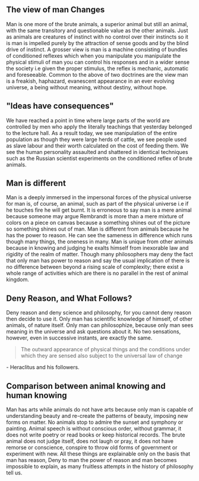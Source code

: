 ## The view of man Changes
Man is one more of the brute animals, a superior animal but still an animal, with the same transitory and questionable value as the other animals. Just as animals are creatures of instinct with no control over their instincts so it is man is impelled purely by the attraction of sense goods and by the blind drive of instinct.
A grosser view is man is a machine consisting of bundles of conditioned reflexes which when you manipulate you manipulate the physical stimuli of man you can control his responses and in a wider sense the society i.e given the proper stimulus, the reflex is mechanic, automatic and foreseeable.
Common to the above of two doctrines are the view man is a freakish, haphazard, evanescent appearance in an ever evolving universe, a being without meaning, without destiny, without hope.

## "Ideas have consequences"
We have reached a point in time where large parts of the world are controlled by men who apply the literally teachings that yesterday belonged to the lecture hall. As a result today, we see manipulation of the entire population as though they were large herds of cattle, we see people used as slave labour and their worth calculated on the cost of feeding them. We see the human personality assaulted and shattered in identical techniques such as the Russian scientist experiments on the conditioned reflex of brute animals. 

## Man is different
Man is a deeply immersed in the impersonal forces of the physical universe for man is, of course, an animal, such as part of the physical universe i.e if he touches fire he will get burnt.
It is erroneous to say man is a mere animal because someone may argue Rembrandt is more than a mere mixture of colors on a piece on canvas because a something shines out of the picture so something shines out of man.
Man is different from animals because he has the power to reason. He can see the sameness in difference which runs though many things, the oneness in many. Man is unique from other animals because in knowing and judging he exalts himself from inexorable law and rigidity of the realm of matter.
Though many philosophers may deny the fact that only man has power to reason and say the usual implication of there is no difference between beyond a rising scale of complexity; there exist a whole range of activities which are there is no parallel in the rest of animal kingdom. 

## Deny Reason, and What Follows?

Deny reason and deny science and philosophy, for you cannot deny reason then decide to use it.
Only man has scientific knowledge of himself, of other animals, of nature itself. Only man can philosophize, because only man sees meaning in the universe and ask questions about it.
No two sensations, however, even in successive instants, are exactly the same. 
> The outward appearance of physical things and the conditions under which they are sensed also subject to the universal law of change 

\- Heraclitus and his followers.

## Comparison between animal knowing and human knowing
Man has arts while animals do not have arts because only man is capable of understanding beauty and re-create the patterns of beauty, imposing new forms on matter. No animals stop to admire the sunset and symphony or painting.
Animal speech is without conscious order, without grammar, it does not write poetry or read books or keep historical records.
The brute animal does not judge itself, does not laugh or pray, it does not have remorse or conscience, conspire to throw old forms of government or experiment with new.
All these things are explainable only on the basis that man has reason, 
Deny to man the power of reason and man becomes impossible to explain, as many fruitless attempts in the history of philosophy tell us. 
